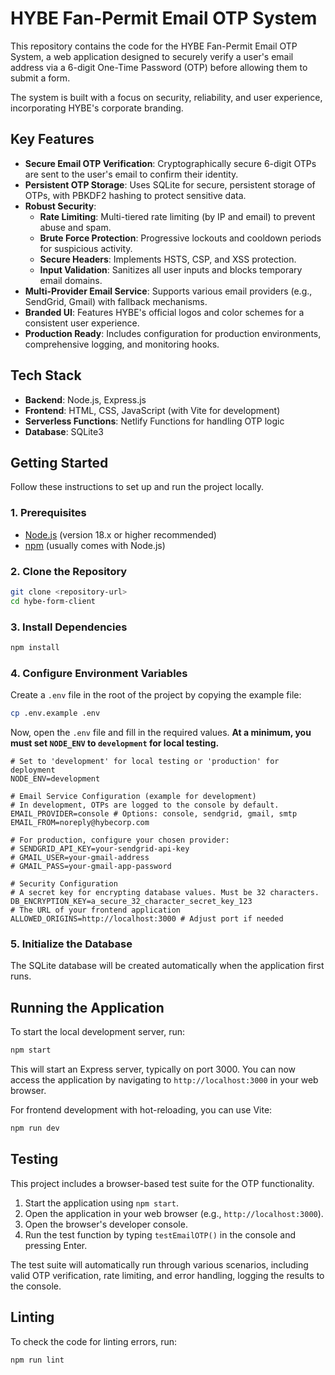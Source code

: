 # HYBE Fan-Permit Email OTP System

This repository contains the code for the HYBE Fan-Permit Email OTP System, a web application designed to securely verify a user's email address via a 6-digit One-Time Password (OTP) before allowing them to submit a form.

The system is built with a focus on security, reliability, and user experience, incorporating HYBE's corporate branding.

## Key Features

- **Secure Email OTP Verification**: Cryptographically secure 6-digit OTPs are sent to the user's email to confirm their identity.
- **Persistent OTP Storage**: Uses SQLite for secure, persistent storage of OTPs, with PBKDF2 hashing to protect sensitive data.
- **Robust Security**:
    - **Rate Limiting**: Multi-tiered rate limiting (by IP and email) to prevent abuse and spam.
    - **Brute Force Protection**: Progressive lockouts and cooldown periods for suspicious activity.
    - **Secure Headers**: Implements HSTS, CSP, and XSS protection.
    - **Input Validation**: Sanitizes all user inputs and blocks temporary email domains.
- **Multi-Provider Email Service**: Supports various email providers (e.g., SendGrid, Gmail) with fallback mechanisms.
- **Branded UI**: Features HYBE's official logos and color schemes for a consistent user experience.
- **Production Ready**: Includes configuration for production environments, comprehensive logging, and monitoring hooks.

## Tech Stack

- **Backend**: Node.js, Express.js
- **Frontend**: HTML, CSS, JavaScript (with Vite for development)
- **Serverless Functions**: Netlify Functions for handling OTP logic
- **Database**: SQLite3

## Getting Started

Follow these instructions to set up and run the project locally.

### 1. Prerequisites

- [Node.js](https://nodejs.org/) (version 18.x or higher recommended)
- [npm](https://www.npmjs.com/) (usually comes with Node.js)

### 2. Clone the Repository

```bash
git clone <repository-url>
cd hybe-form-client
```

### 3. Install Dependencies

```bash
npm install
```

### 4. Configure Environment Variables

Create a `.env` file in the root of the project by copying the example file:

```bash
cp .env.example .env
```

Now, open the `.env` file and fill in the required values. **At a minimum, you must set `NODE_ENV` to `development` for local testing.**

```env
# Set to 'development' for local testing or 'production' for deployment
NODE_ENV=development

# Email Service Configuration (example for development)
# In development, OTPs are logged to the console by default.
EMAIL_PROVIDER=console # Options: console, sendgrid, gmail, smtp
EMAIL_FROM=noreply@hybecorp.com

# For production, configure your chosen provider:
# SENDGRID_API_KEY=your-sendgrid-api-key
# GMAIL_USER=your-gmail-address
# GMAIL_PASS=your-gmail-app-password

# Security Configuration
# A secret key for encrypting database values. Must be 32 characters.
DB_ENCRYPTION_KEY=a_secure_32_character_secret_key_123
# The URL of your frontend application
ALLOWED_ORIGINS=http://localhost:3000 # Adjust port if needed
```

### 5. Initialize the Database

The SQLite database will be created automatically when the application first runs.

## Running the Application

To start the local development server, run:

```bash
npm start
```

This will start an Express server, typically on port 3000. You can now access the application by navigating to `http://localhost:3000` in your web browser.

For frontend development with hot-reloading, you can use Vite:
```bash
npm run dev
```

## Testing

This project includes a browser-based test suite for the OTP functionality.

1.  Start the application using `npm start`.
2.  Open the application in your web browser (e.g., `http://localhost:3000`).
3.  Open the browser's developer console.
4.  Run the test function by typing `testEmailOTP()` in the console and pressing Enter.

The test suite will automatically run through various scenarios, including valid OTP verification, rate limiting, and error handling, logging the results to the console.

## Linting

To check the code for linting errors, run:

```bash
npm run lint
```
